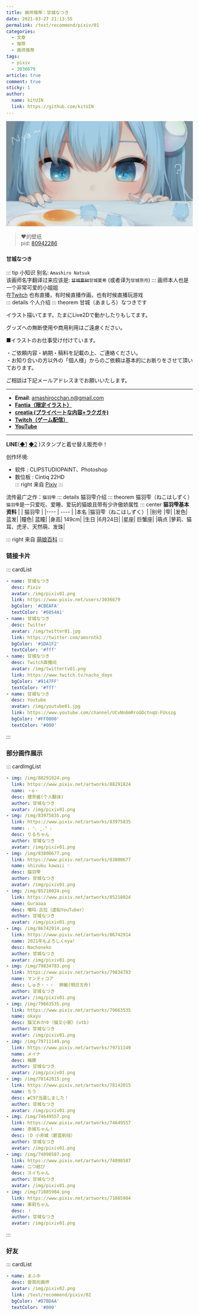 ```yaml
---
title: 画师推荐：甘城なつき
date: 2021-03-27 21:13:55
permalink: /text/recommend/pixiv/01
categories:
  - 文章
  - 推荐
  - 画师推荐
tags:
  - pixiv
  - 3036679
article: true
comment: true
sticky: 1
author: 
  name: kitUIN
  link: https://github.com/kitUIN
---
```

![img](/img/bg.png)

> :heart:的壁纸  
> pid: [80942286](https://www.pixiv.net/artworks/80942286) 

<!-- more -->

### `甘城なつき`<Badge text="Pixiv"/><Badge text="Twitter"/><Badge text="Twitch"/>
::: tip 小知识
别名: `Amashiro Natsuk`  
该画师名字翻译过来应该是: ~~`甘城夏树`~~`甘城夏希` (或者译为`甘城奈月`)
:::
画师本人也是一个非常可爱的小姐姐  
在[Twitch](https://www.twitch.tv/nacho_dayo/) 也有直播，有时候直播作画，也有时候直播玩游戏  
::: details 个人介绍
::: theorem 甘城（あましろ）なつきです
 
イラスト描いてます。たまにLive2Dで動かしたりもしてます。  

グッズへの無断使用や商用利用はご遠慮ください。  

■イラストのお仕事受け付けています。  
  
・ご依頼内容・納期・稿料を記載の上、ご連絡ください。  
・お知り合いの方以外の「個人様」からのご依頼は基本的にお断りをさせて頂いております。  
  
ご相談は下記メールアドレスまでお願いいたします。  

------------------------------------------------------
- **Email**:  <a href="mailto:amashirocchan.n@gmail.com">amashirocchan.n@gmail.com</a>
- [**Fantia（限定イラスト）**](https://fantia.jp/amama  )  
- [**creatia (プライベートな内容+ラクガキ)**](https://official.creatia.cc/@nyanoheya)  
- [**Twitch（ゲーム配信）**](https://www.twitch.tv/nacho_dayo)
- [**YouTube**](https://www.youtube.com/channel/UCvNn6mRroGDctnqU-FUsszg)   
  
------------------------------------------------------    
  
**LINE**([◆1](https://store.line.me/stickershop/author/95033)  [◆2](https://store.line.me/themeshop/author/96038) )スタンプと着せ替え販売中！  
  


创作环境:
- 软件 : CLIPSTUDIOPAINT、Photoshop  
- 数位板 : Cintiq 22HD  
::: right
来自 [Pixiv](https://www.pixiv.net/users/3036679) 
:::
  
流传最广之作：`猫羽雫`<Badge text="看板娘" type="error"/>
::: details 猫羽雫介绍
::: theorem 猫羽雫（ねこはしずく）
`猫羽雫`是一只爱吃、爱睡、爱玩的猫娘且带有少许傲娇属性
::: center
**猫羽雫基本资料**
|  |   猫羽雫   |
|----  | ----  |
|本名	|猫羽雫（ねこはしずく）|
|别号	|雫|
|发色|	蓝发|
|瞳色|	蓝瞳|
|身高|	149cm|
|生日	|6月24日|
|星座|	巨蟹座|
|萌点	|萝莉、猫耳、虎牙、天然萌、发珠|


::: right
来自 [萌娘百科](https://zh.moegirl.org.cn/%E7%8C%AB%E7%BE%BD%E9%9B%AB) 
:::
  
### 链接卡片
::: cardList
```yaml
- name: 甘城なつき
  desc: Pixiv
  avatar: /img/pixiv01.png
  link: https://www.pixiv.net/users/3036679
  bgColor: '#CBEAFA'
  textColor: '#6854A1'
- name: 甘城なつき
  desc: Twitter
  avatar: /img/twitter01.jpg
  link: https://twitter.com/amsrntk3
  bgColor: '#1DA1F2'
  textColor: '#fff'
- name: 甘城なつき
  desc: Twitch直播间
  avatar: /img/twittertv01.png
  link: https://www.twitch.tv/nacho_dayo
  bgColor: '#9147FF'
  textColor: '#fff'
- name: 甘城なつき
  desc: Youtube
  avatar: /img/youtube01.jpg
  link: https://www.youtube.com/channel/UCvNn6mRroGDctnqU-FUsszg
  bgColor: '#FF0000'
  textColor: '#000'
```
:::

### 部分画作展示

::: cardImgList
```yaml
- img: /img/88291824.png
  link: https://www.pixiv.net/artworks/88291824
  name: ・o・
  desc: 理奈酱(个人翻译) 
  author: 甘城なつき
  avatar: /img/pixiv01.png
- img: /img/83975835.png
  link: https://www.pixiv.net/artworks/83975835
  name: ₍ ᐢ. ̫ .ᐢ ₎
  desc: りるちゃん
  author: 甘城なつき
  avatar: /img/pixiv01.png
- img: /img/83800677.png
  link: https://www.pixiv.net/artworks/83800677
  name: shizuku kawaii ♡
  desc: 猫羽雫
  author: 甘城なつき
  avatar: /img/pixiv01.png
- img: /img/85218024.png
  link: https://www.pixiv.net/artworks/85218024
  name: Guraaaa
  desc: 噶呜·古拉（虚拟YouTuber）
  author: 甘城なつき
  avatar: /img/pixiv01.png
- img: /img/86742914.png
  link: https://www.pixiv.net/artworks/86742914
  name: 2021年もよろしくnya!
  desc: Nachoneko
  author: 甘城なつき
  avatar: /img/pixiv01.png
- img: /img/79834783.png
  link: https://www.pixiv.net/artworks/79834783
  name: マンティコア
  desc: しゅき・・・  狮蝎(明日方舟)
  author: 甘城なつき
  avatar: /img/pixiv01.png
- img: /img/79663535.png
  link: https://www.pixiv.net/artworks/79663535
  name: okayu
  desc: 猫又おかゆ（猫又小粥）(vtb)
  author: 甘城なつき
  avatar: /img/pixiv01.png
- img: /img/79711149.png
  link: https://www.pixiv.net/artworks/79711149
  name: メイナ
  desc: 梅娜
  author: 甘城なつき
  avatar: /img/pixiv01.png
- img: /img/78142015.png
  link: https://www.pixiv.net/artworks/78142015
  name: ちう
  desc: ◆C97当選しました！
  author: 甘城なつき
  avatar: /img/pixiv01.png
- img: /img/74649557.png
  link: https://www.pixiv.net/artworks/74649557
  name: 赤城ちゃん！
  desc: :D 小赤城（碧蓝航线）
  author: 甘城なつき
  avatar: /img/pixiv01.png
- img: /img/74098587.png
  link: https://www.pixiv.net/artworks/74098587
  name: 二つ結び
  desc: スイちゃん　
  author: 甘城なつき
  avatar: /img/pixiv01.png
- img: /img/71085984.png
  link: https://www.pixiv.net/artworks/71085984
  name: 茉莉ちゃん
  desc: ！
  author: 甘城なつき
  avatar: /img/pixiv01.png
```

:::
### 好友
::: cardList
```yaml
- name: まふゆ
  desc: 兽耳向画师
  avatar: /img/pixiv02.png
  link: /text/recommend/pixiv/02
  bgColor: '#D7BDAA'
  textColor: '#000'
```
